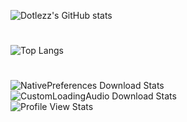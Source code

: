 ![Dotlezz's GitHub stats](https://github-readme-stats.vercel.app/api?username=Dotlezz&count_private=true&show_icons=true&theme=radical)
#
![Top Langs](https://github-readme-stats.vercel.app/api/top-langs/?username=Dotlezz&theme=radical&langs_count=5)
#
![NativePreferences Download Stats](https://img.shields.io/github/downloads/Dotlezz/NativePreferences/total?color=fe428e&label=NativePreferences%20Total%20Downloads&style=for-the-badge)  
![CustomLoadingAudio Download Stats](https://img.shields.io/github/downloads/Dotlezz/CustomLoadingAudio/total?color=fe428e&label=CustomLoadingAudio%20Total%20Downloads&style=for-the-badge)  
![Profile View Stats](https://komarev.com/ghpvc/?username=Dotlezz&color=fe428e&style=for-the-badge)
